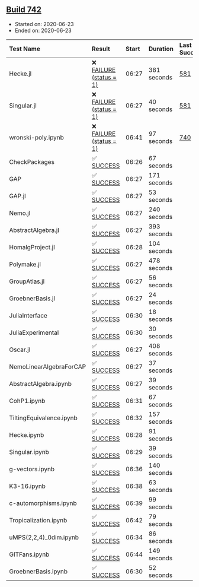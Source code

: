 ## [Build 742](https://oscarci.mathematik.uni-kl.de/job/oscar-julia-1.4/742/)

* Started on: 2020-06-23
* Ended on: 2020-06-23

| Test Name    | Result | Start | Duration | Last Success | First Failure |
|:-------------|:-------|:------|:---------|:-------------|:--------------|
| Hecke.jl | ❌ [FAILURE (status = 1)](https://oscarci.mathematik.uni-kl.de/job/oscar-julia-1.4/742/artifact/logs/build-742/Hecke.jl.log) | 06:27 | 381 seconds | [581](https://oscarci.mathematik.uni-kl.de/job/oscar-julia-1.4/581/) | [582](https://oscarci.mathematik.uni-kl.de/job/oscar-julia-1.4/582/) |
| Singular.jl | ❌ [FAILURE (status = 1)](https://oscarci.mathematik.uni-kl.de/job/oscar-julia-1.4/742/artifact/logs/build-742/Singular.jl.log) | 06:27 | 40 seconds | [581](https://oscarci.mathematik.uni-kl.de/job/oscar-julia-1.4/581/) | [582](https://oscarci.mathematik.uni-kl.de/job/oscar-julia-1.4/582/) |
| wronski-poly.ipynb | ❌ [FAILURE (status = 1)](https://oscarci.mathematik.uni-kl.de/job/oscar-julia-1.4/742/artifact/logs/build-742/wronski-poly.ipynb.log) | 06:41 | 97 seconds | [740](https://oscarci.mathematik.uni-kl.de/job/oscar-julia-1.4/740/) | [741](https://oscarci.mathematik.uni-kl.de/job/oscar-julia-1.4/741/) |
| CheckPackages | ✅ [SUCCESS](https://oscarci.mathematik.uni-kl.de/job/oscar-julia-1.4/742/artifact/logs/build-742/CheckPackages.log) | 06:26 | 67 seconds |  |  |
| GAP | ✅ [SUCCESS](https://oscarci.mathematik.uni-kl.de/job/oscar-julia-1.4/742/artifact/logs/build-742/GAP.log) | 06:27 | 171 seconds |  |  |
| GAP.jl | ✅ [SUCCESS](https://oscarci.mathematik.uni-kl.de/job/oscar-julia-1.4/742/artifact/logs/build-742/GAP.jl.log) | 06:27 | 53 seconds |  |  |
| Nemo.jl | ✅ [SUCCESS](https://oscarci.mathematik.uni-kl.de/job/oscar-julia-1.4/742/artifact/logs/build-742/Nemo.jl.log) | 06:27 | 240 seconds |  |  |
| AbstractAlgebra.jl | ✅ [SUCCESS](https://oscarci.mathematik.uni-kl.de/job/oscar-julia-1.4/742/artifact/logs/build-742/AbstractAlgebra.jl.log) | 06:27 | 393 seconds |  |  |
| HomalgProject.jl | ✅ [SUCCESS](https://oscarci.mathematik.uni-kl.de/job/oscar-julia-1.4/742/artifact/logs/build-742/HomalgProject.jl.log) | 06:28 | 104 seconds |  |  |
| Polymake.jl | ✅ [SUCCESS](https://oscarci.mathematik.uni-kl.de/job/oscar-julia-1.4/742/artifact/logs/build-742/Polymake.jl.log) | 06:27 | 478 seconds |  |  |
| GroupAtlas.jl | ✅ [SUCCESS](https://oscarci.mathematik.uni-kl.de/job/oscar-julia-1.4/742/artifact/logs/build-742/GroupAtlas.jl.log) | 06:27 | 56 seconds |  |  |
| GroebnerBasis.jl | ✅ [SUCCESS](https://oscarci.mathematik.uni-kl.de/job/oscar-julia-1.4/742/artifact/logs/build-742/GroebnerBasis.jl.log) | 06:27 | 24 seconds |  |  |
| JuliaInterface | ✅ [SUCCESS](https://oscarci.mathematik.uni-kl.de/job/oscar-julia-1.4/742/artifact/logs/build-742/JuliaInterface.log) | 06:30 | 18 seconds |  |  |
| JuliaExperimental | ✅ [SUCCESS](https://oscarci.mathematik.uni-kl.de/job/oscar-julia-1.4/742/artifact/logs/build-742/JuliaExperimental.log) | 06:30 | 30 seconds |  |  |
| Oscar.jl | ✅ [SUCCESS](https://oscarci.mathematik.uni-kl.de/job/oscar-julia-1.4/742/artifact/logs/build-742/Oscar.jl.log) | 06:27 | 408 seconds |  |  |
| NemoLinearAlgebraForCAP | ✅ [SUCCESS](https://oscarci.mathematik.uni-kl.de/job/oscar-julia-1.4/742/artifact/logs/build-742/NemoLinearAlgebraForCAP.log) | 06:27 | 37 seconds |  |  |
| AbstractAlgebra.ipynb | ✅ [SUCCESS](https://oscarci.mathematik.uni-kl.de/job/oscar-julia-1.4/742/artifact/logs/build-742/AbstractAlgebra.ipynb.log) | 06:27 | 39 seconds |  |  |
| CohP1.ipynb | ✅ [SUCCESS](https://oscarci.mathematik.uni-kl.de/job/oscar-julia-1.4/742/artifact/logs/build-742/CohP1.ipynb.log) | 06:31 | 67 seconds |  |  |
| TiltingEquivalence.ipynb | ✅ [SUCCESS](https://oscarci.mathematik.uni-kl.de/job/oscar-julia-1.4/742/artifact/logs/build-742/TiltingEquivalence.ipynb.log) | 06:32 | 157 seconds |  |  |
| Hecke.ipynb | ✅ [SUCCESS](https://oscarci.mathematik.uni-kl.de/job/oscar-julia-1.4/742/artifact/logs/build-742/Hecke.ipynb.log) | 06:28 | 91 seconds |  |  |
| Singular.ipynb | ✅ [SUCCESS](https://oscarci.mathematik.uni-kl.de/job/oscar-julia-1.4/742/artifact/logs/build-742/Singular.ipynb.log) | 06:29 | 39 seconds |  |  |
| g-vectors.ipynb | ✅ [SUCCESS](https://oscarci.mathematik.uni-kl.de/job/oscar-julia-1.4/742/artifact/logs/build-742/g-vectors.ipynb.log) | 06:36 | 140 seconds |  |  |
| K3-16.ipynb | ✅ [SUCCESS](https://oscarci.mathematik.uni-kl.de/job/oscar-julia-1.4/742/artifact/logs/build-742/K3-16.ipynb.log) | 06:38 | 63 seconds |  |  |
| c-automorphisms.ipynb | ✅ [SUCCESS](https://oscarci.mathematik.uni-kl.de/job/oscar-julia-1.4/742/artifact/logs/build-742/c-automorphisms.ipynb.log) | 06:39 | 99 seconds |  |  |
| Tropicalization.ipynb | ✅ [SUCCESS](https://oscarci.mathematik.uni-kl.de/job/oscar-julia-1.4/742/artifact/logs/build-742/Tropicalization.ipynb.log) | 06:42 | 79 seconds |  |  |
| uMPS(2,2,4)_0dim.ipynb | ✅ [SUCCESS](https://oscarci.mathematik.uni-kl.de/job/oscar-julia-1.4/742/artifact/logs/build-742/uMPS-2-2-4-_0dim.ipynb.log) | 06:34 | 86 seconds |  |  |
| GITFans.ipynb | ✅ [SUCCESS](https://oscarci.mathematik.uni-kl.de/job/oscar-julia-1.4/742/artifact/logs/build-742/GITFans.ipynb.log) | 06:44 | 149 seconds |  |  |
| GroebnerBasis.ipynb | ✅ [SUCCESS](https://oscarci.mathematik.uni-kl.de/job/oscar-julia-1.4/742/artifact/logs/build-742/GroebnerBasis.ipynb.log) | 06:30 | 52 seconds |  |  |
